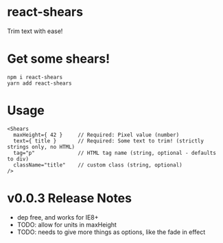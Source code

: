 # react-shears
Trim text with ease!

# Get some shears!

```
npm i react-shears
yarn add react-shears
```

# Usage


```
<Shears
  maxHeight={ 42 }     // Required: Pixel value (number)
  text={ title }       // Required: Some text to trim! (strictly strings only, no HTML)
  tag="p"              // HTML tag name (string, optional - defaults to div)
  className="title"    // custom class (string, optional)
/>
```


# v0.0.3 Release Notes
- dep free, and works for IE8+
- TODO: allow for units in maxHeight
- TODO: needs to give more things as options, like the fade in effect
